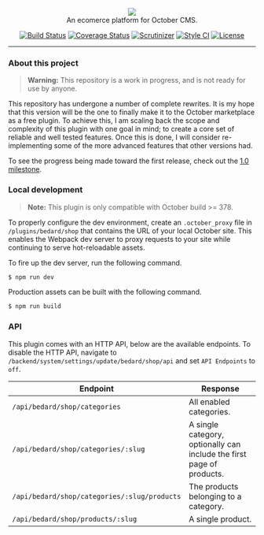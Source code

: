 <p align="center">
  <img src="https://cloud.githubusercontent.com/assets/7980426/19796553/213e8998-9c9a-11e6-81aa-2b11b5ff25db.png"><br />
  An ecomerce platform for October CMS.
</p>
<p align="center">
  <a href="https://travis-ci.org/scottbedard/oc-shop-plugin"><img src="https://travis-ci.org/scottbedard/oc-shop-plugin.svg?branch=master" alt="Build Status"></a>
  <a href="https://coveralls.io/github/scottbedard/oc-shop-plugin?branch=master"><img src="https://coveralls.io/repos/github/scottbedard/oc-shop-plugin/badge.svg?branch=master" alt="Coverage Status"></a>
  <a href="https://scrutinizer-ci.com/g/scottbedard/oc-shop-plugin/"><img src="https://img.shields.io/scrutinizer/g/scottbedard/oc-shop-plugin.svg" alt="Scrutinizer"></a>
  <a href="https://styleci.io/repos/47805210"><img src="https://styleci.io/repos/47805210/shield?style=flat" alt="Style CI"></a>
  <a href="https://github.com/scottbedard/oc-shop-plugin/blob/master/LICENSE"><img src="https://img.shields.io/badge/license-MIT-blue.svg" alt="License"></a>
</p>

---

<a name="about"></a>
### About this project

> **Warning:** This repository is a work in progress, and is not ready for use by anyone.

This repository has undergone a number of complete rewrites. It is my hope that this version will be the one to finally make it to the October marketplace as a free plugin. To achieve this, I am scaling back the scope and complexity of this plugin with one goal in mind; to create a core set of reliable and well tested features. Once this is done, I will consider re-implementing some of the more advanced features that other versions had.

To see the progress being made toward the first release, check out the [1.0 milestone](https://github.com/scottbedard/oc-shop-plugin/milestone/1).

<a name="local-development"></a>
### Local development

> **Note:** This plugin is only compatible with October build >= 378.

To properly configure the dev environment, create an `.october_proxy` file in `/plugins/bedard/shop` that contains the URL of your local October site. This enables the Webpack dev server to proxy requests to your site while continuing to serve hot-reloadable assets.

To fire up the dev server, run the following command.

```bash
$ npm run dev
```

Production assets can be built with the following command.

```bash
$ npm run build
```

### API

This plugin comes with an HTTP API, below are the available endpoints. To disable the HTTP API, navigate to `/backend/system/settings/update/bedard/shop/api` and set `API Endpoints` to `off`.

| Endpoint | Response |
| -------- | -------- |
| `/api/bedard/shop/categories` | All enabled categories. |
| `/api/bedard/shop/categories/:slug` | A single category, optionally can include the first page of products.
| `/api/bedard/shop/categories/:slug/products` | The products belonging to a category. |
| `/api/bedard/shop/products/:slug` | A single product. |
